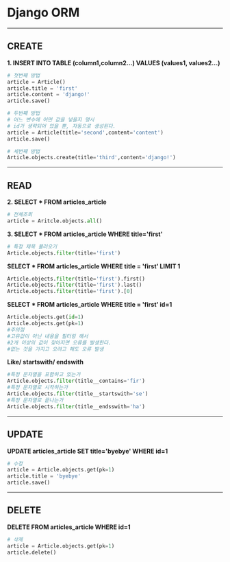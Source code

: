 # Django ORM
---
## CREATE
**1. INSERT INTO TABLE (column1,column2...) VALUES (values1, values2...)**
```python
# 첫번째 방법
article = Article()
article.title = 'first'
article.content = 'django!'
article.save()

# 두번째 방법
# 어느 변수에 어떤 값을 넣을지 명시
# id가 생략되어 있을 뿐, 자동으로 생성된다.
article = Article(title='second',content='content')
article.save()

# 세번쨰 방법
Article.objects.create(title='third',content='django!')
```

---
## READ
**2. SELECT * FROM articles_article**
```python
# 전체조회
article = Aritcle.objects.all()
```

**3. SELECT * FROM articles_article WHERE title='first'**

```python
# 특정 제목 불러오기
Article.objects.filter(title='first')
```

**SELECT * FROM articles_article WHERE title = 'first' LIMIT 1**

```python
Article.objects.filter(title='first').first()
Article.objects.filter(title='first').last()
Article.objects.filter(title='first').[0]
```
**SELECT * FROM articles_article WHERE title = 'first' id=1**

```python
Article.objects.get(id=1)
Article.objects.get(pk=1)
#주의점
#고유값이 아닌 내용을 필터링 해서
#2개 이상의 값이 찾아지면 오류를 발생한다.
#없는 것을 가지고 오려고 해도 오류 발생
```
**Like/ startswith/ endswith**
```python
#특정 문자열을 포함하고 있는가
Article.objects.filter(title__contains='fir')
#특정 문자열로 시작하는가
Article.objects.filter(title__startswith='se')
#특정 문자열로 끝나는가
Article.objects.filter(title__endsswith='ha')
```
---
## UPDATE 
**UPDATE articles_article SET title='byebye' WHERE id=1**

```python
# 수정
article = Article.objects.get(pk=1)
article.title = 'byebye'
article.save()
```

---
## DELETE
**DELETE FROM articles_article WHERE id=1**
```python
# 삭제
article = Article.objects.get(pk=1)
article.delete()
```